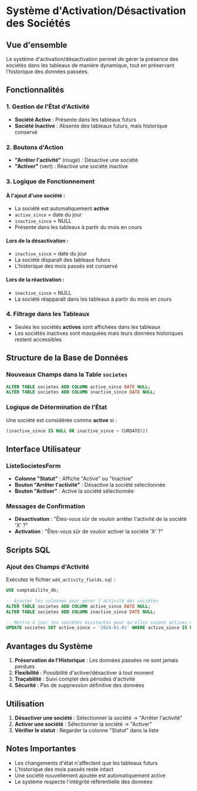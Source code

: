 # Système d'Activation/Désactivation des Sociétés

## Vue d'ensemble

Le système d'activation/désactivation permet de gérer la présence des sociétés dans les tableaux de manière dynamique, tout en préservant l'historique des données passées.

## Fonctionnalités

### 1. **Gestion de l'État d'Activité**
- **Société Active** : Présente dans les tableaux futurs
- **Société Inactive** : Absente des tableaux futurs, mais historique conservé

### 2. **Boutons d'Action**
- **"Arrêter l'activité"** (rouge) : Désactive une société
- **"Activer"** (vert) : Réactive une société inactive

### 3. **Logique de Fonctionnement**

#### **À l'ajout d'une société :**
- La société est automatiquement **active**
- `active_since` = date du jour
- `inactive_since` = NULL
- Présente dans les tableaux à partir du mois en cours

#### **Lors de la désactivation :**
- `inactive_since` = date du jour
- La société disparaît des tableaux futurs
- L'historique des mois passés est conservé

#### **Lors de la réactivation :**
- `inactive_since` = NULL
- La société réapparaît dans les tableaux à partir du mois en cours

### 4. **Filtrage dans les Tableaux**
- Seules les sociétés **actives** sont affichées dans les tableaux
- Les sociétés inactives sont masquées mais leurs données historiques restent accessibles

## Structure de la Base de Données

### Nouveaux Champs dans la Table `societes`

```sql
ALTER TABLE societes ADD COLUMN active_since DATE NULL;
ALTER TABLE societes ADD COLUMN inactive_since DATE NULL;
```

### Logique de Détermination de l'État

Une société est considérée comme **active** si :
```sql
(inactive_since IS NULL OR inactive_since > CURDATE())
```

## Interface Utilisateur

### ListeSocietesForm
- **Colonne "Statut"** : Affiche "Active" ou "Inactive"
- **Bouton "Arrêter l'activité"** : Désactive la société sélectionnée
- **Bouton "Activer"** : Active la société sélectionnée

### Messages de Confirmation
- **Désactivation** : "Êtes-vous sûr de vouloir arrêter l'activité de la société 'X' ?"
- **Activation** : "Êtes-vous sûr de vouloir activer la société 'X' ?"

## Scripts SQL

### Ajout des Champs d'Activité
Exécutez le fichier `add_activity_fields.sql` :

```sql
USE comptabilite_db;

-- Ajouter les colonnes pour gérer l'activité des sociétés
ALTER TABLE societes ADD COLUMN active_since DATE NULL;
ALTER TABLE societes ADD COLUMN inactive_since DATE NULL;

-- Mettre à jour les sociétés existantes pour qu'elles soient actives depuis le 1er janvier 2024
UPDATE societes SET active_since = '2024-01-01' WHERE active_since IS NULL;
```

## Avantages du Système

1. **Préservation de l'Historique** : Les données passées ne sont jamais perdues
2. **Flexibilité** : Possibilité d'activer/désactiver à tout moment
3. **Traçabilité** : Suivi complet des périodes d'activité
4. **Sécurité** : Pas de suppression définitive des données

## Utilisation

1. **Désactiver une société** : Sélectionner la société → "Arrêter l'activité"
2. **Activer une société** : Sélectionner la société → "Activer"
3. **Vérifier le statut** : Regarder la colonne "Statut" dans la liste

## Notes Importantes

- Les changements d'état n'affectent que les tableaux futurs
- L'historique des mois passés reste intact
- Une société nouvellement ajoutée est automatiquement active
- Le système respecte l'intégrité référentielle des données 